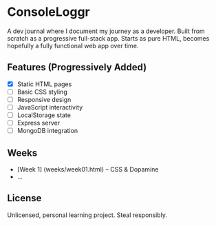 # ConsoleLoggr

A dev journal where I document my journey as a developer. Built from scratch as a progressive full-stack app. Starts as pure HTML, becomes hopefully a fully functional web app over time.

## Features (Progressively Added)
- [x] Static HTML pages
- [ ] Basic CSS styling
- [ ] Responsive design
- [ ] JavaScript interactivity
- [ ] LocalStorage state
- [ ] Express server
- [ ] MongoDB integration

## Weeks
- [Week 1] (weeks/week01.html) – CSS & Dopamine
- ...

## License
Unlicensed, personal learning project. Steal responsibly.